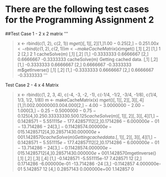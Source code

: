 # There are the following test cases for the Programming Assignment 2

##Test Case 1 - 2 x 2 matrix
'''
> x <- rbind(c(1, 2), c(2, 1))
> m$get()
      [,1]  [,2]
[1,]  1.00 -0.25
[2,] -0.25  1.00
> x <- rbind(c(1, 2), c(2, 1))
> m <- makeCacheMatrix(x)
> m$get()
     [,1] [,2]
[1,]    1    2
[2,]    2    1
> cacheSolve(m)
           [,1]       [,2]
[1,] -0.3333333  0.6666667
[2,]  0.6666667 -0.3333333
> cacheSolve(m)
Getting cached data.
           [,1]       [,2]
[1,] -0.3333333  0.6666667
[2,]  0.6666667 -0.3333333
> m$getInverse()
           [,1]       [,2]
[1,] -0.3333333  0.6666667
[2,]  0.6666667 -0.3333333
'''

Test Case 2 - 4 x 4 Matrix

> x <- rbind(c(1, 2, 3, 4), c(-4, -3, -2, -1), c(-1/4, -1/2, -3/4, -1/8), c(1/4, 1/3, 1/2, 1/8))
> m <- makeCacheMatrix(x)
> m$get()
      [,1]       [,2]  [,3]   [,4]
[1,]  1.00  2.0000000  3.00  4.000
[2,] -4.00 -3.0000000 -2.00 -1.000
[3,] -0.25 -0.5000000 -0.75 -0.125
[4,]  0.25  0.3333333  0.50  0.125
> cacheSolve(m)
           [,1]          [,2]       [,3] [,4]
[1,] -0.1428571 -5.551115e-17   7.428571   12
[2,]  0.1714286 -6.000000e-01 -13.714286  -24
[3,] -0.1142857  4.000000e-01   5.142857   12
[4,]  0.2857143  0.000000e+00   1.142857    0
> cacheSolve(m)
Getting cached data.
           [,1]          [,2]       [,3] [,4]
[1,] -0.1428571 -5.551115e-17   7.428571   12
[2,]  0.1714286 -6.000000e-01 -13.714286  -24
[3,] -0.1142857  4.000000e-01   5.142857   12
[4,]  0.2857143  0.000000e+00   1.142857    0
> m$getInverse()
           [,1]          [,2]       [,3] [,4]
[1,] -0.1428571 -5.551115e-17   7.428571   12
[2,]  0.1714286 -6.000000e-01 -13.714286  -24
[3,] -0.1142857  4.000000e-01   5.142857   12
[4,]  0.2857143  0.000000e+00   1.142857    0



